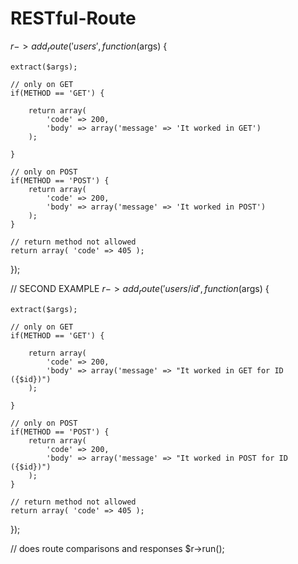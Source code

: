 # RESTful-Route

$r->add_route('users', function($args) {
	
	extract($args);
	
	// only on GET
	if(METHOD == 'GET') {
		
		return array(
			'code' => 200,
			'body' => array('message' => 'It worked in GET')
		);
		
	}
	
	// only on POST
	if(METHOD == 'POST') {
		return array(
			'code' => 200,
			'body' => array('message' => 'It worked in POST')
		);
	}
	
	// return method not allowed
	return array( 'code' => 405	);
	
});

// SECOND EXAMPLE
$r->add_route('users/{id}', function($args) {
	
	extract($args);
	
	// only on GET
	if(METHOD == 'GET') {
		
		return array(
			'code' => 200,
			'body' => array('message' => "It worked in GET for ID ({$id})")
		);
		
	}
	
	// only on POST
	if(METHOD == 'POST') {
		return array(
			'code' => 200,
			'body' => array('message' => "It worked in POST for ID ({$id})")
		);
	}
	
	// return method not allowed
	return array( 'code' => 405	);
	
});

// does route comparisons and responses
$r->run();
